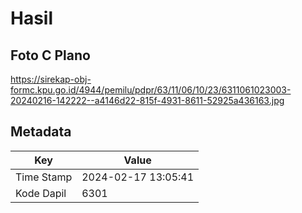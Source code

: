 # Hasil

## Foto C Plano

https://sirekap-obj-formc.kpu.go.id/4944/pemilu/pdpr/63/11/06/10/23/6311061023003-20240216-142222--a4146d22-815f-4931-8611-52925a436163.jpg


## Metadata

| Key        | Value               |
| ---------- | ------------------- |
| Time Stamp | 2024-02-17 13:05:41 |
| Kode Dapil | 6301                |



